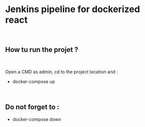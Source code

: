 # Jenkins pipeline for dockerized react

<br>

## How tu run the projet ?

<br>

Open a CMD as admin, cd to the project location and :

- docker-compose up

<br>

## Do not forget to :

- docker-compose down
